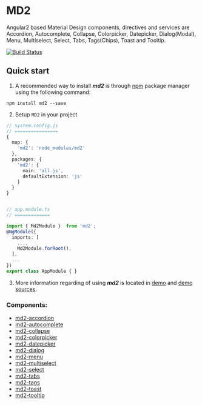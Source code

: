 # MD2

Angular2 based Material Design components, directives and services are Accordion, Autocomplete, Collapse, Colorpicker, Datepicker, Dialog(Modal), Menu, Multiselect, Select, Tabs, Tags(Chips), Toast and Tooltip.

[![Build Status](https://travis-ci.org/Promact/md2.svg?branch=master)](https://travis-ci.org/Promact/md2)

## Quick start

1. A recommended way to install ***md2*** is through [npm](https://www.npmjs.com/package/md2) package manager using the following command:

  `npm install md2 --save`

2. Setup `MD2` in your project
```ts
// system.config.js
// ================
{
  map: {
    'md2': 'node_modules/md2'
  },
  packages: {
    'md2': {
      main: 'all.js',
      defaultExtension: 'js'
    }
  }
}


// app.module.ts
// =============

import { Md2Module }  from 'md2';
@NgModule({
  imports: [
    ...,
    Md2Module.forRoot(),
  ],
  ...
})
export class AppModule { }

```

3. More information regarding of using ***md2*** is located in
  [demo](http://code.promactinfo.com/md2) and [demo sources](https://github.com/Promact/md2/tree/master/src/demo-app).


### Components:

- [md2-accordion](https://github.com/Promact/md2/tree/master/src/lib/accordion)
- [md2-autocomplete](https://github.com/Promact/md2/tree/master/src/lib/autocomplete)
- [md2-collapse](https://github.com/Promact/md2/tree/master/src/lib/collapse)
- [md2-colorpicker](https://github.com/Promact/md2/tree/master/src/lib/colorpicker)
- [md2-datepicker](https://github.com/Promact/md2/tree/master/src/lib/datepicker)
- [md2-dialog](https://github.com/Promact/md2/tree/master/src/lib/dialog)
- [md2-menu](https://github.com/Promact/md2/tree/master/src/lib/menu)
- [md2-multiselect](https://github.com/Promact/md2/tree/master/src/lib/multiselect)
- [md2-select](https://github.com/Promact/md2/tree/master/src/lib/select)
- [md2-tabs](https://github.com/Promact/md2/tree/master/src/lib/tabs)
- [md2-tags](https://github.com/Promact/md2/tree/master/src/lib/tags)
- [md2-toast](https://github.com/Promact/md2/tree/master/src/lib/toast)
- [md2-tooltip](https://github.com/Promact/md2/tree/master/src/lib/tooltip)

